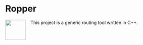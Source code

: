 # Ropper

<img src="https://gitlab.com/formigoni-ufv/lesc/ropper/raw/master/logo-ropper.png" height="64" align="left" style="margin-right: 12pt" />
This project is a generic routing tool written in C++.
